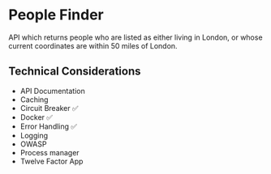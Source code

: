 # People Finder

API which returns people who are listed as either living in London, or whose current coordinates are within 50 miles of London.

## Technical Considerations

- API Documentation
- Caching
- Circuit Breaker :white_check_mark:
- Docker :white_check_mark:
- Error Handling :white_check_mark:
- Logging
- OWASP
- Process manager
- Twelve Factor App
